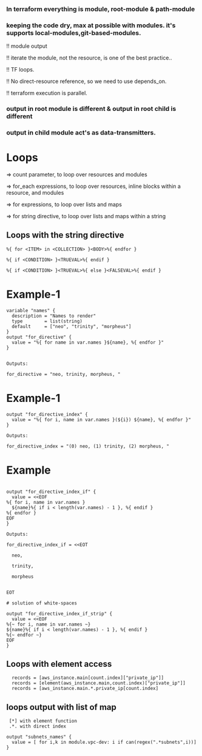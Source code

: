 ### In terraform everything is module, root-module & path-module 
### keeping the code dry, max at possible with modules. it's supports local-modules,git-based-modules.

!! module output

!! iterate the module, not the resource, is one of the best practice..

!! TF loops.

!! No direct-resource reference, so we need to use depends_on.

!! terraform execution is parallel.
### output in root module is different & output in root child is different
### output in child module act's as data-transmitters.


# Loops
=> count parameter, to loop over resources and modules 

=> for_each expressions, to loop over resources, inline blocks within a resource, and modules

=> for expressions, to loop over lists and maps

=> for string directive, to loop over lists and maps within a string

## Loops with the string directive
```
%{ for <ITEM> in <COLLECTION> }<BODY>%{ endfor }

%{ if <CONDITION> }<TRUEVAL>%{ endif }

%{ if <CONDITION> }<TRUEVAL>%{ else }<FALSEVAL>%{ endif }
```
# Example-1
```
variable "names" {
  description = "Names to render"
  type        = list(string)
  default     = ["neo", "trinity", "morpheus"]
}
output "for_directive" {
  value = "%{ for name in var.names }${name}, %{ endfor }"
}


Outputs:

for_directive = "neo, trinity, morpheus, "
```
# Example-1
```
output "for_directive_index" {
  value = "%{ for i, name in var.names }(${i}) ${name}, %{ endfor }"
}

Outputs:

for_directive_index = "(0) neo, (1) trinity, (2) morpheus, "
```

# Example
```

output "for_directive_index_if" {
  value = <<EOF
%{ for i, name in var.names }
  ${name}%{ if i < length(var.names) - 1 }, %{ endif }
%{ endfor }
EOF
}

Outputs:

for_directive_index_if = <<EOT

  neo,

  trinity,

  morpheus


EOT

# solution of white-spaces

output "for_directive_index_if_strip" {
  value = <<EOF
%{~ for i, name in var.names ~}
${name}%{ if i < length(var.names) - 1 }, %{ endif }
%{~ endfor ~}
EOF
}

```

## Loops with element access
```
  records = [aws_instance.main[count.index]["private_ip"]]
  records = [element(aws_instance.main,count.index)["private_ip"]]
  records = [aws_instance.main.*.private_ip[count.index]
```

## loops output with list of map
```
 [*] with element function
 .*. with direct index
```

```
output "subnets_names" {
  value = [ for i,k in module.vpc-dev: i if can(regex(".*subnets",i))]
}
```
